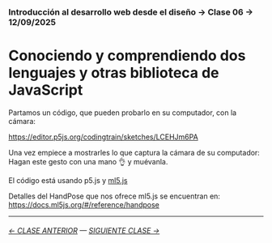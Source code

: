 ### Introducción al desarrollo web desde el diseño → Clase 06 → 12/09/2025

# Conociendo y comprendiendo dos lenguajes y otras biblioteca de JavaScript

Partamos un código, que pueden probarlo en su computador, con la cámara: 

https://editor.p5js.org/codingtrain/sketches/LCEHJm6PA

Una vez empiece a mostrarles lo que captura la cámara de su computador: Hagan este gesto con una mano 👌 y muévanla.

El código está usando p5.js y [ml5.js](https://ml5js.org/)

Detalles del HandPose que nos ofrece ml5.js se encuentran en: https://docs.ml5js.org/#/reference/handpose 


- - - - - - - -

###### [← CLASE ANTERIOR](https://github.com/profesorfaco/opr/tree/main/clase-05) — [SIGUIENTE CLASE →](https://github.com/profesorfaco/opr/tree/main/clase-07)
